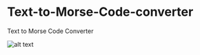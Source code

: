 # Text-to-Morse-Code-converter
Text to Morse Code Converter

![alt text](https://user-images.githubusercontent.com/79741900/147891085-bcdb7da1-e50b-45a4-bdcb-773e9de375c0.jpg)
